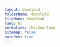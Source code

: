 ```yaml
---
layout: download
folderName: download
fileName: download
lang: hi
permalink: /hi/download
sitemap: false
noindex: true
---
```

    
